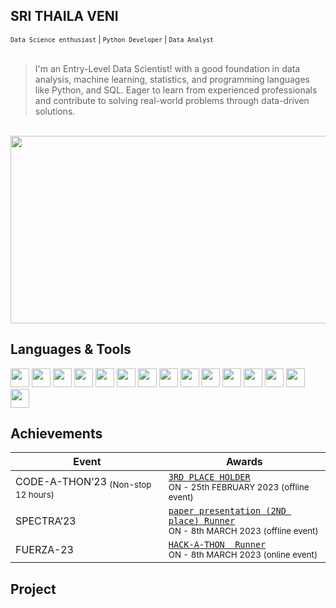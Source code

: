 **SRI THAILA VENI**  
----
<sub>`Data Science enthusiast` | `Python Developer` | `Data Analyst`</sub><br><br>

> I'm an Entry-Level Data Scientist! with a good foundation in data analysis, machine learning, statistics, and programming languages like Python, and SQL. Eager to learn from experienced professionals and contribute to solving real-world problems through data-driven solutions. <br>


<br><img  width="950" height="300" src="https://i.pinimg.com/564x/c8/67/3a/c8673ad4c46ade00cf3bd0049db62b16.jpg"><br>

## Languages & Tools


<img width="30px" height="30px" src="https://github.com/srithailaveni2420/srithailaveni2420/assets/137052262/cf8795e0-d6ca-4002-9ea1-c92aaafbcc96">

<img width="30px" src="https://github.com/srithailaveni2420/srithailaveni2420/assets/137052262/b0b9587b-022a-4e90-8d5b-006c25925ccc">

<img width="30px" src="https://github.com/srithailaveni2420/srithailaveni2420/assets/137052262/1ef071f6-63af-4384-93b6-e046fadd7355">

<img width="30px" src="https://github.com/srithailaveni2420/srithailaveni2420/assets/137052262/0283bbcc-8dc2-46ee-b686-2a702467fcfd">

<img width="30px" src="https://github.com/srithailaveni2420/srithailaveni2420/assets/137052262/ed39a9d6-1cdd-41cc-b202-ac5ab785e41c">

<img width="30px" src="https://github.com/srithailaveni2420/srithailaveni2420/assets/137052262/d7d93e3b-f557-4dcd-9752-d1eb92d094f5">

<img width="30px" src="https://github.com/srithailaveni2420/srithailaveni2420/assets/137052262/5c60de59-8c8b-4c55-90d1-3b2399e220d7">

<img width="30px" src="https://github.com/srithailaveni2420/srithailaveni2420/assets/137052262/40ee1925-2d22-485f-ad60-123e46fa3181">

<img width="30px" src="https://github.com/srithailaveni2420/srithailaveni2420/assets/137052262/3fda07b7-fadb-467f-a0a4-6716ad7a5082">

<img width="30px" src="https://github.com/srithailaveni2420/srithailaveni2420/assets/137052262/408bce17-08d8-4541-9a8a-653ed5f82e65">

<img width="30px" src="https://github.com/srithailaveni2420/srithailaveni2420/assets/137052262/d59a9a03-9a6f-471d-82ab-f90ff72e4cbc">

<img width="30px" src="https://github.com/srithailaveni2420/srithailaveni2420/assets/137052262/56246701-7e0f-43fd-bc15-26ab5db16234">


<img width="30px" src="https://github.com/srithailaveni2420/srithailaveni2420/assets/137052262/8784973a-38e2-45c6-8b4f-52b5bfdfeba3">

<img width="30px" src="https://github.com/srithailaveni2420/srithailaveni2420/assets/137052262/c4ffb31d-7784-4354-9bbe-ca8a3767cce8">

<img width="30px" src="https://github.com/srithailaveni2420/srithailaveni2420/assets/137052262/e3489550-6c7a-487a-81f6-4d34f0100bb1">

## Achievements

| Event |    Awards  |
| ----------------------------------- | ----------------------------------------------------- |
| CODE-A-THON’23 <sub>(Non-stop 12 hours)</sub>| <a href="https://drive.google.com/file/d/18Jsj7nhmLd_O7PFtJZCnDjio4PiTos-e/view?usp=sharing"> `3RD PLACE HOLDER` </a> <br> <sub> ON - 25th FEBRUARY 2023 (offline event)</sub> |
| SPECTRA’23  | <a href="https://drive.google.com/file/d/18Jj8YL_Vu2shtFcXA4bfb7wI4SCv-L3T/view?usp=sharing"> `paper presentation (2ND place) Runner` </a> <br> <sub>  ON - 8th MARCH 2023 (offline event)</sub>|
| FUERZA-23 | <a href="https://drive.google.com/file/d/1Ajyvt7KcB-lJZTtTpxw-DBVSJa7BYWpI/view?usp=sharing"> `HACK-A-THON  Runner` </a> <br> <sub>  ON - 8th MARCH 2023 (online event)</sub> |

## Project


